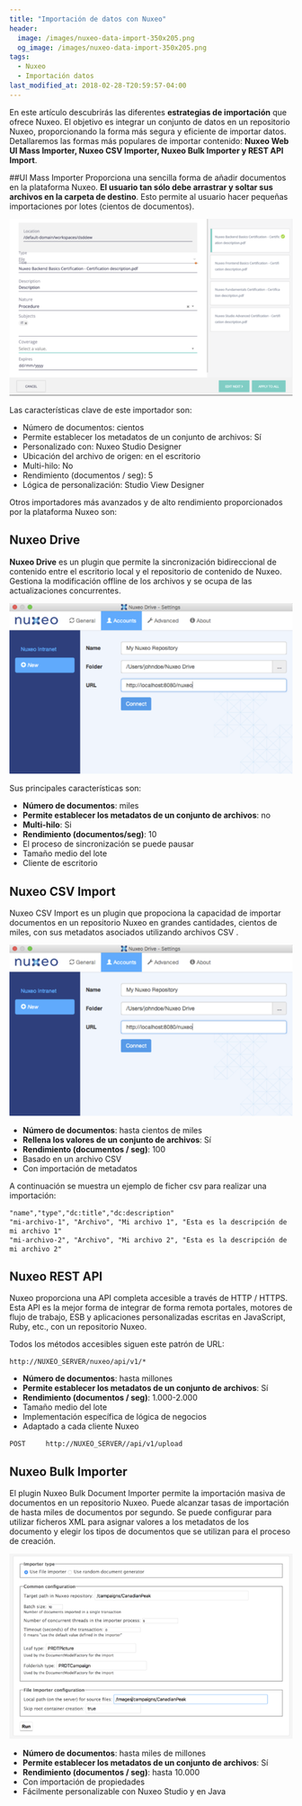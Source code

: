 ```yaml
---
title: "Importación de datos con Nuxeo"
header:
  image: /images/nuxeo-data-import-350x205.png
  og_image: /images/nuxeo-data-import-350x205.png
tags:
  - Nuxeo
  - Importación datos
last_modified_at: 2018-02-28-T20:59:57-04:00  
---
```


En este artículo descubrirás las diferentes **estrategias de importación** que ofrece Nuxeo. El objetivo es integrar un conjunto de datos en un repositorio Nuxeo, proporcionando la forma más segura y eficiente de importar  datos. Detallaremos las formas más populares de importar contenido: **Nuxeo Web UI Mass Importer, Nuxeo CSV Importer, Nuxeo Bulk Importer y REST API Import**.


##UI Mass Importer
Proporciona una sencilla forma de añadir documentos en la plataforma Nuxeo. **El usuario tan sólo debe arrastrar y soltar sus archivos en la carpeta de destino**. Esto permite al usuario hacer pequeñas importaciones por lotes (cientos de documentos).

![UI Mass Importer](/images/ui-mass-mporter-744x464.png "UI Mass Importer")

Las características clave de este importador son:

   - Número de documentos: cientos
   - Permite establecer los metadatos de un conjunto de archivos: Sí
   - Personalizado con: Nuxeo Studio Designer
   - Ubicación del archivo de origen: en el escritorio
   - Multi-hilo: No
   - Rendimiento (documentos / seg): 5
   - Lógica de personalización: Studio View Designer

Otros importadores más avanzados y de alto rendimiento proporcionados por la plataforma Nuxeo son:


## Nuxeo Drive
**Nuxeo Drive** es un plugin que permite la sincronización bidireccional de contenido entre el escritorio local y el repositorio de contenido de Nuxeo. Gestiona la modificación offline de los archivos y se ocupa de las actualizaciones concurrentes.


![Nuxeo Drive](/images/nuxeo-drive-744x448.png "Nuxeo Drive")

Sus principales características son:

   - **Número de documentos**: miles
   - **Permite establecer los metadatos de un conjunto de archivos**: no
   - **Multi-hilo**: Si
   - **Rendimiento (documentos/seg)**: 10
   - El proceso de sincronización se puede pausar
   - Tamaño medio del lote
   - Cliente de escritorio


## Nuxeo CSV Import
Nuxeo CSV Import es un plugin que propociona la capacidad de importar documentos en un repositorio Nuxeo en grandes cantidades, cientos de miles, con sus metadatos asociados utilizando archivos CSV .

![Nuxeo CSV Importer](/images/nuxeo-drive-744x448.png "Nuxeo CSV Importer")

   - **Número de documentos**: hasta cientos de miles
   - **Rellena los valores de un conjunto de archivos**: Sí
   - **Rendimiento (documentos / seg)**: 100
   - Basado en un archivo CSV
   - Con importación de metadatos

A continuación se muestra un ejemplo de ficher csv para realizar una importación:

```csv
"name","type","dc:title","dc:description"
"mi-archivo-1", "Archivo", "Mi archivo 1", "Esta es la descripción de mi archivo 1"
"mi-archivo-2", "Archivo", "Mi archivo 2", "Esta es la descripción de mi archivo 2"
```
 

## Nuxeo REST API
Nuxeo proporciona una API completa accesible a través de HTTP / HTTPS. Esta API es la mejor forma de integrar de forma remota portales, motores de flujo de trabajo, ESB y aplicaciones personalizadas escritas en JavaScript, Ruby, etc., con un repositorio Nuxeo.

Todos los métodos  accesibles siguen este patrón de URL:

```
http://NUXEO_SERVER/nuxeo/api/v1/*
```

   - **Número de documentos**: hasta millones
   - **Permite establecer los metadatos de un conjunto de archivos**: Sí
   - **Rendimiento (documentos / seg)**: 1.000-2.000
   - Tamaño medio del lote
   - Implementación específica de lógica de negocios
   - Adaptado a cada cliente Nuxeo
```
POST     http://NUXEO_SERVER//api/v1/upload
```


## Nuxeo Bulk Importer
El plugin Nuxeo Bulk Document Importer permite la importación masiva de documentos en un repositorio Nuxeo. Puede alcanzar tasas de importación de hasta miles de documentos por segundo. Se puede configurar para utilizar ficheros XML para asignar valores a los metadatos de los documento y elegir los tipos de documentos que se utilizan para el proceso de creación.

![Nuxeo Bulk Import](/images/nuxeo-bulk-importer-744x486.png "Nuxeo Bulk Import")


   - **Número de documentos**: hasta miles de millones
   - **Permite establecer los metadatos de un conjunto de archivos**: Sí
   - **Rendimiento (documentos / seg)**: hasta 10.000
   - Con importación de propiedades
   - Fácilmente personalizable con Nuxeo Studio y en Java
 